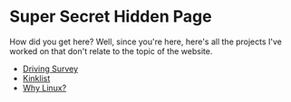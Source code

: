 # Super Secret Hidden Page

How did you get here? Well, since you're here, here's all the projects I've worked on that don't relate to the topic of the website.

- [Driving Survey](/SSHP/DrivingSurvey)
- [Kinklist](/SSHP/Kinklist)
- [Why Linux?](/SSHP/Linux)